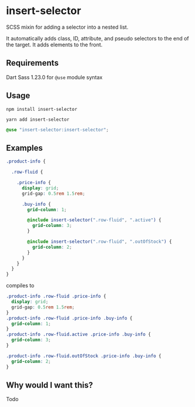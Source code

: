# insert-selector

SCSS mixin for adding a selector into a nested list.

It automatically adds class, ID, attribute, and pseudo selectors to the end of the target. It adds elements to the front.

## Requirements
Dart Sass 1.23.0 for `@use` module syntax

## Usage

`npm install insert-selector`

`yarn add insert-selector`

```scss
@use "insert-selector:insert-selector";
```

## Examples
```scss
.product-info {

  .row-fluid {

    .price-info {
      display: grid;
      grid-gap: 0.5rem 1.5rem;

      .buy-info {
        grid-column: 1;

        @include insert-selector(".row-fluid", ".active") {
          grid-column: 3;
        }

        @include insert-selector(".row-fluid", ".outOfStock") {
          grid-column: 2;
        }
      }
    }
  }
}
```
compiles to
```scss
.product-info .row-fluid .price-info {
  display: grid;
  grid-gap: 0.5rem 1.5rem;
}
.product-info .row-fluid .price-info .buy-info {
  grid-column: 1;
}
.product-info .row-fluid.active .price-info .buy-info {
  grid-column: 3;
}

.product-info .row-fluid.outOfStock .price-info .buy-info {
  grid-column: 2;
}
```


## Why would I want this?
Todo
